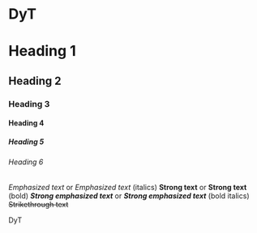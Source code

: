 # DyT

# Heading 1
## Heading 2
### Heading 3
#### Heading 4
##### Heading 5
###### Heading 6

*Emphasized text* or _Emphasized text_ (italics)
**Strong text** or __Strong text__ (bold)
***Strong emphasized text*** or ___Strong emphasized text___ (bold italics)
~~Strikethrough text~~


 DyT
